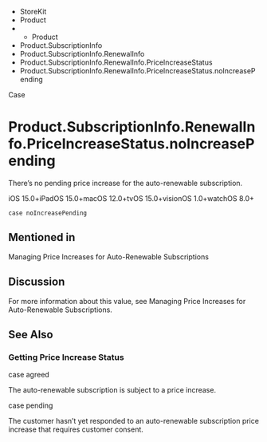 

- StoreKit
- Product
- 
  - Product
- Product.SubscriptionInfo
- Product.SubscriptionInfo.RenewalInfo
- Product.SubscriptionInfo.RenewalInfo.PriceIncreaseStatus
-  Product.SubscriptionInfo.RenewalInfo.PriceIncreaseStatus.noIncreasePending 

Case

# Product.SubscriptionInfo.RenewalInfo.PriceIncreaseStatus.noIncreasePending

There’s no pending price increase for the auto-renewable subscription.

iOS 15.0+iPadOS 15.0+macOS 12.0+tvOS 15.0+visionOS 1.0+watchOS 8.0+

``` source
case noIncreasePending
```

## Mentioned in 

Managing Price Increases for Auto-Renewable Subscriptions

## Discussion

For more information about this value, see Managing Price Increases for Auto-Renewable Subscriptions.

## See Also

### Getting Price Increase Status

case agreed

The auto-renewable subscription is subject to a price increase.

case pending

The customer hasn’t yet responded to an auto-renewable subscription price increase that requires customer consent.

